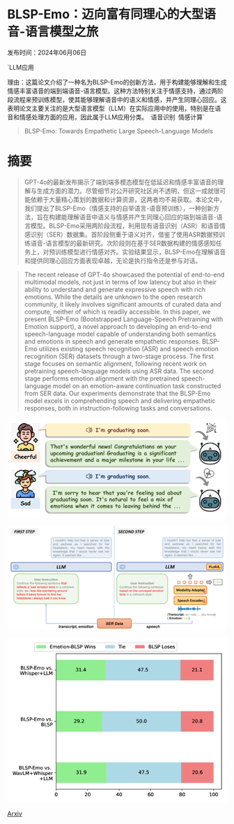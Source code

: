 # BLSP-Emo：迈向富有同理心的大型语音-语言模型之旅

发布时间：2024年06月06日

`LLM应用

理由：这篇论文介绍了一种名为BLSP-Emo的创新方法，用于构建能够理解和生成情感丰富语音的端到端语音-语言模型。这种方法特别关注于情感支持，通过两阶段流程来预训练模型，使其能够理解语音中的语义和情感，并产生同理心回应。这表明论文主要关注的是大型语言模型（LLM）在实际应用中的使用，特别是在语音和情感处理方面的应用，因此属于LLM应用分类。` `语音识别` `情感计算`

> BLSP-Emo: Towards Empathetic Large Speech-Language Models

# 摘要

> GPT-4o的最新发布揭示了端到端多模态模型在低延迟和情感丰富语音的理解与生成方面的潜力。尽管细节对公开研究社区尚不透明，但这一成就很可能依赖于大量精心策划的数据和计算资源，这两者均不易获取。本论文中，我们提出了BLSP-Emo（情感支持的自举语言-语音预训练），一种创新方法，旨在构建能理解语音中语义与情感并产生同理心回应的端到端语音-语言模型。BLSP-Emo采用两阶段流程，利用现有语音识别（ASR）和语音情感识别（SER）数据集。首阶段侧重于语义对齐，借鉴了使用ASR数据预训练语音-语言模型的最新研究。次阶段则在基于SER数据构建的情感感知任务上，对预训练模型进行情感对齐。实验结果显示，BLSP-Emo在理解语音和提供同理心回应方面表现卓越，无论是执行指令还是参与对话。

> The recent release of GPT-4o showcased the potential of end-to-end multimodal models, not just in terms of low latency but also in their ability to understand and generate expressive speech with rich emotions. While the details are unknown to the open research community, it likely involves significant amounts of curated data and compute, neither of which is readily accessible. In this paper, we present BLSP-Emo (Bootstrapped Language-Speech Pretraining with Emotion support), a novel approach to developing an end-to-end speech-language model capable of understanding both semantics and emotions in speech and generate empathetic responses. BLSP-Emo utilizes existing speech recognition (ASR) and speech emotion recognition (SER) datasets through a two-stage process. The first stage focuses on semantic alignment, following recent work on pretraining speech-language models using ASR data. The second stage performs emotion alignment with the pretrained speech-language model on an emotion-aware continuation task constructed from SER data. Our experiments demonstrate that the BLSP-Emo model excels in comprehending speech and delivering empathetic responses, both in instruction-following tasks and conversations.

![BLSP-Emo：迈向富有同理心的大型语音-语言模型之旅](../../../paper_images/2406.03872/x1.png)

![BLSP-Emo：迈向富有同理心的大型语音-语言模型之旅](../../../paper_images/2406.03872/x2.png)

![BLSP-Emo：迈向富有同理心的大型语音-语言模型之旅](../../../paper_images/2406.03872/x3.png)

[Arxiv](https://arxiv.org/abs/2406.03872)